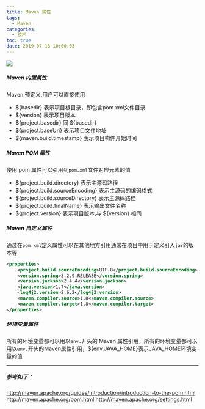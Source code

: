 ```yaml
---
title: Maven 属性
tags:
  - Maven
categories:
  - 技术
toc: true
date: 2019-07-18 10:00:03
---
```


![](/images/maven.jpg)


##### Maven 内置属性
Maven 预定义,用户可以直接使用
- ${basedir} 表示项目根目录，即包含pom.xml文件目录
- ${version} 表示项目版本
- ${project.basedir} 同 ${basedir} 
- ${project.baseUri} 表示项目文件地址
- ${maven.build.timestamp} 表示项目构件开始时间
  
##### Maven POM 属性
使用 pom 属性可以引用到`pom.xml`文件对应元素的值
- ${project.build.directory} 表示主源码路径
- ${project.build.sourceEncoding} 表示主源码的编码格式
- ${project.build.sourceDirectory} 表示主源码路径
- ${project.build.finalName} 表示输出文件名称
- ${project.version} 表示项目版本,与 ${version} 相同

##### Maven 自定义属性
通过在`pom.xml`定义属性可以在其他地方引用通常在项目中用于定义引入`jar`的版本等
``` xml
<properties>
    <project.build.sourceEncoding>UTF-8</project.build.sourceEncoding>
    <version.spring>3.2.9.RELEASE</version.spring>
    <version.jackson>2.4.4</version.jackson>
    <java.version>1.7</java.version>
    <log4j2.version>2.6.2</log4j2.version>
    <maven.compiler.source>1.8</maven.compiler.source>
    <maven.compiler.target>1.8</maven.compiler.target>
</properties>
```

##### 环境变量属性
所有的环境变量都可以用以`env.`开头的 Maven 属性引用，所有的环境变量都可以用以`env.`开头的Maven属性引用，${env.JAVA_HOME}表示JAVA_HOME环境变量的值

----

##### 参考如下：
http://maven.apache.org/guides/introduction/introduction-to-the-pom.html
http://maven.apache.org/pom.html
http://maven.apache.org/settings.html